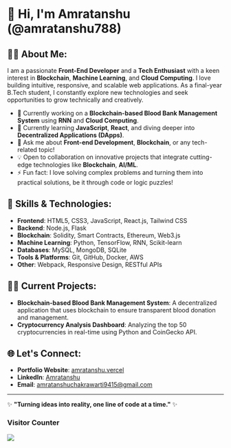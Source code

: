 # 👋 Hi, I'm Amratanshu (@amratanshu788)

## 👨‍💻 About Me:
I am a passionate **Front-End Developer** and a **Tech Enthusiast** with a keen interest in **Blockchain**, **Machine Learning**, and **Cloud Computing**. I love building intuitive, responsive, and scalable web applications. As a final-year B.Tech student, I constantly explore new technologies and seek opportunities to grow technically and creatively.

- 🔭 Currently working on a **Blockchain-based Blood Bank Management System** using **RNN** and **Cloud Computing**.
- 🌱 Currently learning **JavaScript**, **React**, and diving deeper into **Decentralized Applications (DApps)**.
- 💬 Ask me about **Front-end Development**, **Blockchain**, or any tech-related topic!
- 💡 Open to collaboration on innovative projects that integrate cutting-edge technologies like **Blockchain**, **AI/ML**.
- ⚡ Fun fact: I love solving complex problems and turning them into practical solutions, be it through code or logic puzzles!

## 🚀 Skills & Technologies:
- **Frontend**: HTML5, CSS3, JavaScript, React.js, Tailwind CSS
- **Backend**: Node.js, Flask
- **Blockchain**: Solidity, Smart Contracts, Ethereum, Web3.js
- **Machine Learning**: Python, TensorFlow, RNN, Scikit-learn
- **Databases**: MySQL, MongoDB, SQLite
- **Tools & Platforms**: Git, GitHub, Docker, AWS
- **Other**: Webpack, Responsive Design, RESTful APIs

## 🧑‍💻 Current Projects:
- **Blockchain-based Blood Bank Management System**: A decentralized application that uses blockchain to ensure transparent blood donation and management.
- **Cryptocurrency Analysis Dashboard**: Analyzing the top 50 cryptocurrencies in real-time using Python and CoinGecko API.
  
## 🌐 Let's Connect:
- **Portfolio Website**: [amratanshu.vercel](https://my-portfolio-theta-ebon-21.vercel.app/)
- **LinkedIn**: [Amratanshu](https://www.linkedin.com/in/amratanshu-7908ba136/)
- **Email**: [amratanshuchakrawarti9415@gmail.com](mailto:amratanshuchakrawarti9415@gmail.com)

---

✨ **"Turning ideas into reality, one line of code at a time."** ✨
<h3 align="left">Visitor Counter </h3>
<p align="left"> 
  <img src="https://profile-counter.glitch.me/amratanshu788/count.svg" />
</p>
